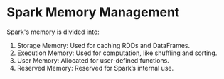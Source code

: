 # Spark Memory Management

Spark's memory is divided into:

1. Storage Memory: Used for caching RDDs and DataFrames.
2. Execution Memory: Used for computation, like shuffling and sorting.
3. User Memory: Allocated for user-defined functions.
4. Reserved Memory: Reserved for Spark’s internal use.
